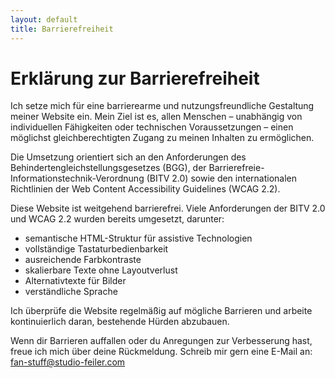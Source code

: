 ```yaml
---
layout: default
title: Barrierefreiheit
---
```


# Erklärung zur Barrierefreiheit

Ich setze mich für eine barrierearme und nutzungsfreundliche Gestaltung meiner Website ein. Mein Ziel ist es, allen Menschen – unabhängig von individuellen Fähigkeiten oder technischen Voraussetzungen – einen möglichst gleichberechtigten Zugang zu meinen Inhalten zu ermöglichen.

Die Umsetzung orientiert sich an den Anforderungen des Behindertengleichstellungsgesetzes (BGG), der Barrierefreie-Informationstechnik-Verordnung (BITV 2.0) sowie den internationalen Richtlinien der Web Content Accessibility Guidelines (WCAG 2.2).

Diese Website ist weitgehend barrierefrei. Viele Anforderungen der BITV 2.0 und WCAG 2.2 wurden bereits umgesetzt, darunter:

- semantische HTML-Struktur für assistive Technologien
- vollständige Tastaturbedienbarkeit
- ausreichende Farbkontraste
- skalierbare Texte ohne Layoutverlust
- Alternativtexte für Bilder
- verständliche Sprache

Ich überprüfe die Website regelmäßig auf mögliche Barrieren und arbeite kontinuierlich daran, bestehende Hürden abzubauen.

Wenn dir Barrieren auffallen oder du Anregungen zur Verbesserung hast, freue ich mich über deine Rückmeldung. Schreib mir gern eine E-Mail an: [fan-stuff@studio-feiler.com](mailto:fan-stuff@studio-feiler.com)
